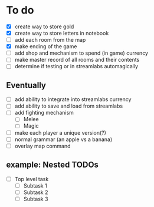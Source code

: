 # To do
- [x] create way to store gold
- [x] create way to store letters in notebook
- [ ] add each room from the map
- [x] make ending of the game
- [ ] add shop and mechanism to spend (in game) currency
- [ ] make master record of all rooms and their contents
- [ ] determine if testing or in streamlabs automagically

## Eventually
- [ ] add ability to integrate into streamlabs currency
- [ ] add ability to save and load from streamlabs
- [ ] add fighting mechanism
    - [ ] Melee
    - [ ] Magic
- [ ] make each player a unique version(?)
- [ ] normal grammar (an apple vs a banana)
- [ ] overlay map command

## example: Nested TODOs
- [ ] Top level task
    - [ ] Subtask 1
    - [ ] Subtask 2
    - [ ] Subtask 3
